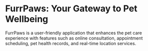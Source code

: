 # FurrPaws: Your Gateway to Pet Wellbeing

FurrPaws is a user-friendly application that enhances the pet care experience with features such as online consultation, appointment scheduling, pet health records, and real-time location services.

